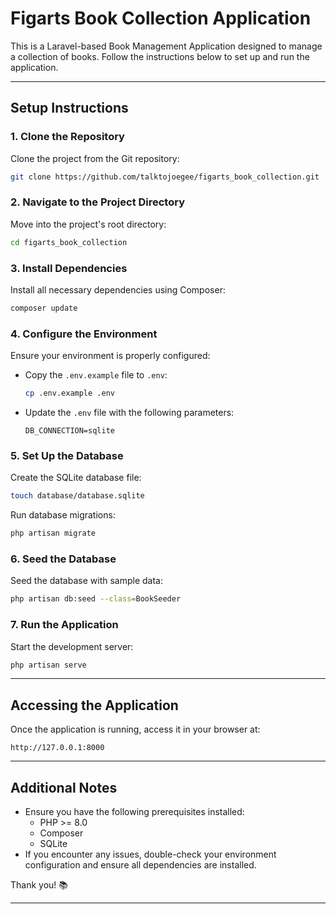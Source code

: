 
# Figarts Book Collection Application

This is a Laravel-based Book Management Application designed to manage a collection of books. Follow the instructions below to set up and run the application.

---

## **Setup Instructions**

### **1. Clone the Repository**
Clone the project from the Git repository:
```bash
git clone https://github.com/talktojoegee/figarts_book_collection.git
```

### **2. Navigate to the Project Directory**
Move into the project's root directory:
```bash
cd figarts_book_collection
```

### **3. Install Dependencies**
Install all necessary dependencies using Composer:
```bash
composer update
```

### **4. Configure the Environment**
Ensure your environment is properly configured:
- Copy the `.env.example` file to `.env`:
  ```bash
  cp .env.example .env
  ```
- Update the `.env` file with the following parameters:
  ```env
  DB_CONNECTION=sqlite
  ```

### **5. Set Up the Database**
Create the SQLite database file:
```bash
touch database/database.sqlite
```

Run database migrations:
```bash
php artisan migrate
```

### **6. Seed the Database**
Seed the database with sample data:
```bash
php artisan db:seed --class=BookSeeder
```

### **7. Run the Application**
Start the development server:
```bash
php artisan serve
```

---

## **Accessing the Application**
Once the application is running, access it in your browser at:
```
http://127.0.0.1:8000
```

---

## **Additional Notes**
- Ensure you have the following prerequisites installed:
    - PHP >= 8.0
    - Composer
    - SQLite
- If you encounter any issues, double-check your environment configuration and ensure all dependencies are installed.

Thank you! 📚

---

